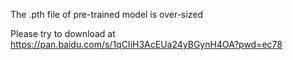 The .pth file of pre-trained model is over-sized

Please try to download at https://pan.baidu.com/s/1qCIiH3AcEUa24yBGynH4OA?pwd=ec78
